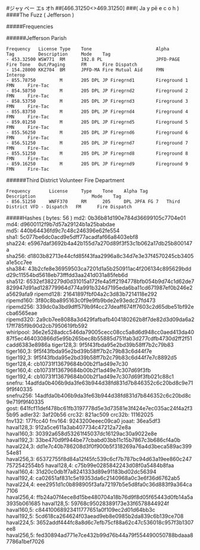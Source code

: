 #ジャy ペー エs オh
##[466.31250<>469.31250]
###( Ja y pē e c o h )
####The Fuzz ( Jefferson )

#####Frequencies

######Jefferson Parish
```
Frequency   License	Type	Tone    					Alpha			Tag			Description		Mode	Tag 
- 453.32500	WSW771	RM		192.8 PL					JPFD-PAGE		Fire Tone	Out/Paging		FM		Fire Dispatch 
- 154.28000	KKZ704 	BM		JPFD-MA	Fire Mutual Aid 	FMN				Interop 
- 855.78750			M		205 DPL	JP Firegrnd1		Fireground 1 								FMN		Fire-Tac 
- 854.58750			M		205 DPL	JP Firegrnd2		Fireground 2 								FMN 	Fire-Tac 
- 858.53750			M		205 DPL	JP Firegrnd3		Fireground 3 								FMN 	Fire-Tac 
- 855.83750			M		205 DPL	JP Firegrnd4		Fireground 4 								FMN 	Fire-Tac 
- 859.01250			M		205 DPL	JP Firegrnd5		Fireground 5 								FMN 	Fire-Tac 
- 855.56250			M		205 DPL	JP Firegrnd6		Fireground 6 								FMN 	Fire-Tac 
- 856.51250			M		205 DPL	JP Firegrnd7		Fireground 7 								FMN 	Fire-Tac 
- 855.51250 		M		205 DPL	JP Firegrnd8		Fireground 8 								FMN 	Fire-Tac 
- 859.16250			M		205 DPL	JP Firegrnd9		Fireground 9 								FMN 	Fire-Tac  
```

######Third District Volunteer Fire Department
```
Frequency		License 	Type 	Tone 	Alpha Tag 		Description 					Mode 	Tag 
- 856.51250		WNFF370 	RM		205		DPL	JPFA FG 7	Third District VFD - Dispatch 	FM		Fire Dispatch 
```


#####Hashes ( bytes: 56 )
md2: 0b36b81d190e784d36699105c7704e01
md4: d9600112f9b7d57a29124b1a25babdae
md5: 440b64436fd9c7c48c246396e62fe554
sha1: 5c077be6dc0acd9e5dff77acadfaf66a8403ebf8
sha224: e5967daf3692b4a42b155d7a270d89f3f53c1b062a17db25b800147a
sha256: d1803b82713e44cfd85f43faa2996a8c34d7e3e37f4570245cb3405a1e5cc7ee
sha384: 43b2cfe8e36959503ca7201d1a5b250911ac4f206134c895629bddd29c11554bd5618eb73fffdd3aa241d031a85feb6d
sha512: 6532ef382279d0d31015a172fe4a5ff2194778bfb054b9d74c1d62de7829947d91ad128779964d774a991b324d7195eda6ba11cd671987ef0b246e2a5629afa9
ripemd128: 21641897fbf04a2c3d83b7214118e292
ripemd160: 3f80c8ba895163c0f9e9fb9bde2e93edc27fd473
ripemd256: 339dc0a3bd9dff579b9f4cc27deaff674ff7603c2d65dbe51bf92ecba6565eae
ripemd320: 2a9cb7ee8088a3d429fafbafb404180262b8f7de82d3d09da6a217ff785f9b90d2cb7950619fb592
whirlpool: 36e2e528adcc546da79005cecc08cc5a8d6d948cc0aed413da4087f5ec464030866d5e95b265bec8b55885d751fab3d277cdfb4730d2ff2f51cadd6383e8986a
tiger128,3: 9f5f43fbda95e2bd39b58ff7b2c79b83
tiger160,3: 9f5f43fbda95e2bd39b58ff7b2c79b83c6d44f7e
tiger192,3: 9f5f43fbda95e2bd39b58ff7b2c79b83c6d44f7e7c8892d5
tiger128,4: cb10731f13679684b00b2f1ad49e7c30
tiger160,4: cb10731f13679684b00b2f1ad49e7c307d69f3fb
tiger192,4: cb10731f13679684b00b2f1ad49e7c307d69f3fb021c88c1
snefru: 14adfda0b406b9da3fe63b944d38fd831d7b846352c6c20bd8c9e719f9f40335
snefru256: 14adfda0b406b9da3fe63b944d38fd831d7b846352c6c20bd8c9e719f9f40335
gost: 641fcf11def478bc61fb3197778d5e3d73581e3f424e7ec035ac24f4a2f35b95
adler32: 3af20b56
crc32: 821ac509
crc32b: 11162025
fnv132: 177fcc40
fnv164: 9243200eeec09ca0
joaat: 36ea5df3
haval128,3: 912a5ce611a3ab407734c47212a72e8a
haval160,3: 30392a658d53261f45037dc16129ac30a9022e8e
haval192,3: 33be470d9f944be77cbabd03bb11c15b7867c3b686cf4a0b
haval224,3: dd1e7c40b786208d3f0f900b5f318269a76a4d3beca589ac39954e81
haval256,3: 65372755f8d84a12f45fc539c6cf7b787bc94d63a19ee860c2477572542554b5
haval128,4: c75b99e0285842243d08f0a5484b8faa
haval160,4: 31d20c0db1f7a8241333d89e91183bd02dc56394
haval192,4: ca02651af831c5e19353da6c2140968a0c3e6f36d6762ab5
haval224,4: eee2951d1c0b898905f3afa72197b5e5d8fa0c36d883f9a364ca7106
haval256,4: ffb24a07f4ece8d15be480704a18b76d9f8d05f65443d0fb14a5a3935b061685
haval128,5: 59768c95028389173e33f6578844924f
haval160,5: c84410068923411777651a0f109ec2d01d64bb3c
haval192,5: 5cd618ca264624f03aead9eb8e0985b2da839c6b139ce708
haval224,5: 3652addf444fc8a8d6c7efb75cf88a62c47c536018c957f3b1307ee8
haval256,5: fed30894ad771e7ce432b99d76b44a79f554490050788bdaaa87786a1bef7026
